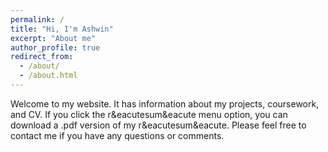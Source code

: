 ```yaml
---
permalink: /
title: "Hi, I'm Ashwin"
excerpt: "About me"
author_profile: true
redirect_from:
  - /about/
  - /about.html
---
```


<html>
  <head>
    <script type="text/javascript">
      var host = "theshwin.com";
      if ((host == window.location.host) && (window.location.protocol != "https:"))
        window.location.protocol = "https";
    </script>
  </head>
</html>

Welcome to my website. It has information about my projects, coursework, and CV. If you click the r&eacutesum&eacute menu option, you can download a .pdf version of my  r&eacutesum&eacute. Please feel free to contact me if you have any questions or comments. 
